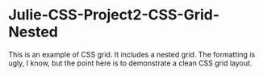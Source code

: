 # Julie-CSS-Project2-CSS-Grid-Nested

This is an example of CSS grid.  It includes a nested grid.  The formatting is ugly, I know, but the point here is to demonstrate a clean CSS grid layout.
